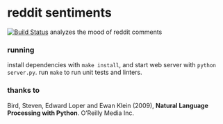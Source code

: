 reddit sentiments
=================

[![Build Status](https://travis-ci.org/minond/reddit-sentiment.svg?branch=master)](https://travis-ci.org/minond/reddit-sentiment)
analyzes the mood of reddit comments

### running
install dependencies with `make install`, and start web server with
`python server.py`. run `make` to run unit tests and linters.


### thanks to
Bird, Steven, Edward Loper and Ewan Klein (2009), **Natural Language Processing
with Python**. O’Reilly Media Inc.

